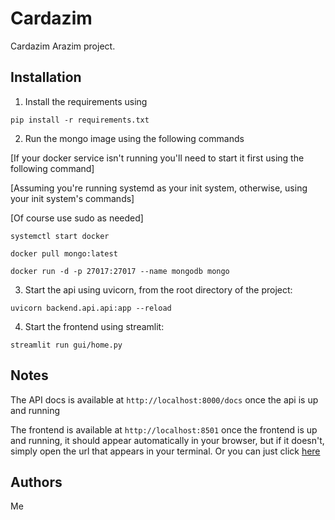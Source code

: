 # Cardazim
Cardazim Arazim project.

## Installation
1. Install the requirements using

`pip install -r requirements.txt`

2. Run the mongo image using the following commands

[If your docker service isn't running you'll need to start it first using the following command]

[Assuming you're running systemd as your init system, otherwise, using your init system's commands]

[Of course use sudo as needed]

`systemctl start docker`

`docker pull mongo:latest`

`docker run -d -p 27017:27017 --name mongodb mongo`

3. Start the api using uvicorn, from the root directory of the project:

`uvicorn backend.api.api:app --reload`

4. Start the frontend using streamlit:

`streamlit run gui/home.py`

## Notes
The API docs is available at `http://localhost:8000/docs` once the api is up and running

The frontend is available at `http://localhost:8501` once the frontend is up and running,
it should appear automatically in your browser, but if it doesn't, simply open the url that
appears in your terminal. Or you can just click [here](http://localhost:8501)

## Authors

Me